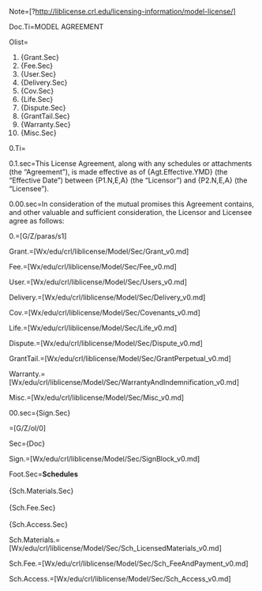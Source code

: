 Note=[?http://liblicense.crl.edu/licensing-information/model-license/]

Doc.Ti=MODEL AGREEMENT

Olist=<ol><li>{Grant.Sec}<li>{Fee.Sec}<li>{User.Sec}<li>{Delivery.Sec}<li>{Cov.Sec}<li>{Life.Sec}<li>{Dispute.Sec}<li>{GrantTail.Sec}<li>{Warranty.Sec}<li>{Misc.Sec}</ol>

0.Ti=</i>

0.1.sec=This License Agreement, along with any schedules or attachments (the “Agreement”), is made effective as of {Agt.Effective.YMD} (the “Effective Date”) between {P1.N,E,A} (the “Licensor”) and {P2.N,E,A} (the “Licensee”).

0.00.sec=In consideration of the mutual promises this Agreement contains, and other valuable and sufficient consideration, the Licensor and Licensee agree as follows:

0.=[G/Z/paras/s1]

Grant.=[Wx/edu/crl/liblicense/Model/Sec/Grant_v0.md]

Fee.=[Wx/edu/crl/liblicense/Model/Sec/Fee_v0.md]

User.=[Wx/edu/crl/liblicense/Model/Sec/Users_v0.md]

Delivery.=[Wx/edu/crl/liblicense/Model/Sec/Delivery_v0.md]

Cov.=[Wx/edu/crl/liblicense/Model/Sec/Covenants_v0.md]

Life.=[Wx/edu/crl/liblicense/Model/Sec/Life_v0.md]

Dispute.=[Wx/edu/crl/liblicense/Model/Sec/Dispute_v0.md]

GrantTail.=[Wx/edu/crl/liblicense/Model/Sec/GrantPerpetual_v0.md]

Warranty.=[Wx/edu/crl/liblicense/Model/Sec/WarrantyAndIndemnification_v0.md]

Misc.=[Wx/edu/crl/liblicense/Model/Sec/Misc_v0.md]

00.sec={Sign.Sec}

=[G/Z/ol/0]

Sec={Doc}

Sign.=[Wx/edu/crl/liblicense/Model/Sec/SignBlock_v0.md]

Foot.Sec=<b>Schedules</b><br><br>{Sch.Materials.Sec}<br><br>{Sch.Fee.Sec}<br><br>{Sch.Access.Sec}

Sch.Materials.=[Wx/edu/crl/liblicense/Model/Sec/Sch_LicensedMaterials_v0.md]

Sch.Fee.=[Wx/edu/crl/liblicense/Model/Sec/Sch_FeeAndPayment_v0.md]

Sch.Access.=[Wx/edu/crl/liblicense/Model/Sec/Sch_Access_v0.md]
